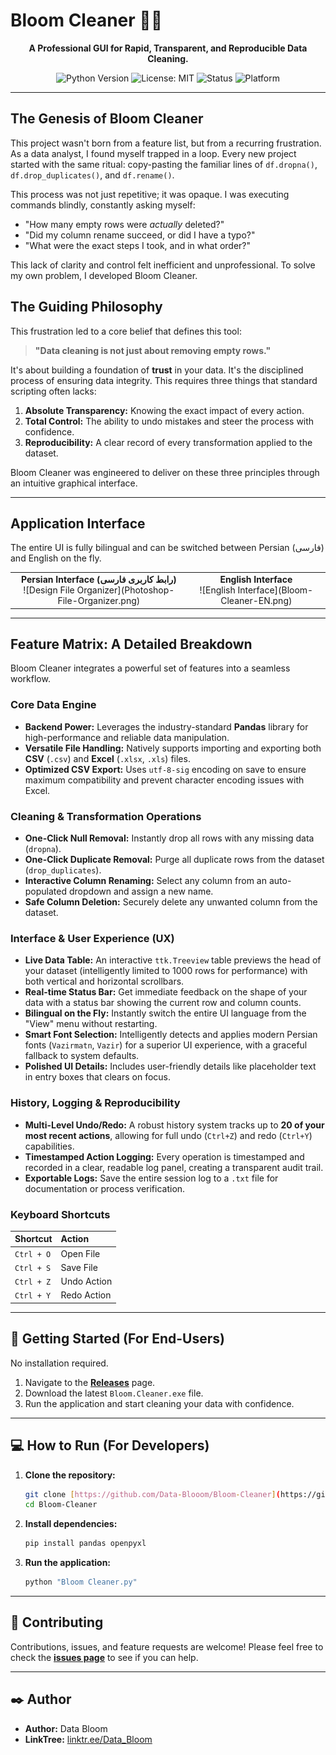 # Bloom Cleaner 🧹✨

<div align="center">

**A Professional GUI for Rapid, Transparent, and Reproducible Data Cleaning.**

![Python Version](https://img.shields.io/badge/python-3.9+-blue.svg)
![License: MIT](https://img.shields.io/badge/License-MIT-yellow.svg)
![Status](https://img.shields.io/badge/status-active-success.svg)
![Platform](https://img.shields.io/badge/platform-Windows%20%7C%20macOS%20%7C%20Linux-informational)

</div>

---

## The Genesis of Bloom Cleaner

This project wasn't born from a feature list, but from a recurring frustration. As a data analyst, I found myself trapped in a loop. Every new project started with the same ritual: copy-pasting the familiar lines of `df.dropna()`, `df.drop_duplicates()`, and `df.rename()`.

This process was not just repetitive; it was opaque. I was executing commands blindly, constantly asking myself:
* "How many empty rows were *actually* deleted?"
* "Did my column rename succeed, or did I have a typo?"
* "What were the exact steps I took, and in what order?"

This lack of clarity and control felt inefficient and unprofessional. To solve my own problem, I developed Bloom Cleaner.

## The Guiding Philosophy

This frustration led to a core belief that defines this tool:

> **"Data cleaning is not just about removing empty rows."**

It's about building a foundation of **trust** in your data. It's the disciplined process of ensuring data integrity. This requires three things that standard scripting often lacks:

1.  **Absolute Transparency:** Knowing the exact impact of every action.
2.  **Total Control:** The ability to undo mistakes and steer the process with confidence.
3.  **Reproducibility:** A clear record of every transformation applied to the dataset.

Bloom Cleaner was engineered to deliver on these three principles through an intuitive graphical interface.

---

## Application Interface

The entire UI is fully bilingual and can be switched between Persian (فارسی) and English on the fly.

<table align="center" border="0">
  <tr style="border: none;">
    <td align="center" style="border: none;">
      <b>Persian Interface (رابط کاربری فارسی)</b>
      <br>
![Design File Organizer](Photoshop-File-Organizer.png)
      <br>
    </td>
    <td align="center" style="border: none;">
      <b>English Interface</b>
      <br>
      ![English Interface](Bloom-Cleaner-EN.png)
      <br>
    </td>
  </tr>
</table>

---

## Feature Matrix: A Detailed Breakdown

Bloom Cleaner integrates a powerful set of features into a seamless workflow.

### Core Data Engine
* **Backend Power:** Leverages the industry-standard **Pandas** library for high-performance and reliable data manipulation.
* **Versatile File Handling:** Natively supports importing and exporting both **CSV** (`.csv`) and **Excel** (`.xlsx`, `.xls`) files.
* **Optimized CSV Export:** Uses `utf-8-sig` encoding on save to ensure maximum compatibility and prevent character encoding issues with Excel.

### Cleaning & Transformation Operations
* **One-Click Null Removal:** Instantly drop all rows with any missing data (`dropna`).
* **One-Click Duplicate Removal:** Purge all duplicate rows from the dataset (`drop_duplicates`).
* **Interactive Column Renaming:** Select any column from an auto-populated dropdown and assign a new name.
* **Safe Column Deletion:** Securely delete any unwanted column from the dataset.

### Interface & User Experience (UX)
* **Live Data Table:** An interactive `ttk.Treeview` table previews the head of your dataset (intelligently limited to 1000 rows for performance) with both vertical and horizontal scrollbars.
* **Real-time Status Bar:** Get immediate feedback on the shape of your data with a status bar showing the current row and column counts.
* **Bilingual on the Fly:** Instantly switch the entire UI language from the "View" menu without restarting.
* **Smart Font Selection:** Intelligently detects and applies modern Persian fonts (`Vazirmatn`, `Vazir`) for a superior UI experience, with a graceful fallback to system defaults.
* **Polished UI Details:** Includes user-friendly details like placeholder text in entry boxes that clears on focus.

### History, Logging & Reproducibility
* **Multi-Level Undo/Redo:** A robust history system tracks up to **20 of your most recent actions**, allowing for full undo (`Ctrl+Z`) and redo (`Ctrl+Y`) capabilities.
* **Timestamped Action Logging:** Every operation is timestamped and recorded in a clear, readable log panel, creating a transparent audit trail.
* **Exportable Logs:** Save the entire session log to a `.txt` file for documentation or process verification.

### Keyboard Shortcuts
| Shortcut      | Action      |
| :------------ | :---------- |
| `Ctrl + O`    | Open File   |
| `Ctrl + S`    | Save File   |
| `Ctrl + Z`    | Undo Action |
| `Ctrl + Y`    | Redo Action |

---

## 🚀 Getting Started (For End-Users)

No installation required.
1.  Navigate to the **[Releases](https://github.com/Data-Blooom/Bloom-Cleaner/releases)** page.
2.  Download the latest `Bloom.Cleaner.exe` file.
3.  Run the application and start cleaning your data with confidence.

---

## 💻 How to Run (For Developers)

1.  **Clone the repository:**
    ```bash
    git clone [https://github.com/Data-Blooom/Bloom-Cleaner](https://github.com/Data-Blooom/Bloom-Cleaner)
    cd Bloom-Cleaner
    ```
2.  **Install dependencies:**
    ```bash
    pip install pandas openpyxl
    ```
3.  **Run the application:**
    ```bash
    python "Bloom Cleaner.py"
    ```

---

## 🤝 Contributing

Contributions, issues, and feature requests are welcome! Please feel free to check the **[issues page](https://github.com/Data-Blooom/Bloom-Cleaner/issues)** to see if you can help.

---

## ✒️ Author

* **Author:** Data Bloom
* **LinkTree:** [linktr.ee/Data_Bloom](https://linktr.ee/Data_Bloom)
